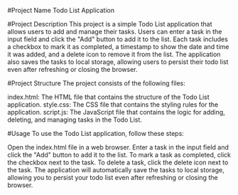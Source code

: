 #Project Name
Todo List Application

#Project Description 
This project is a simple Todo List application that allows users to add and manage their tasks. Users can enter a task in the input field and click the "Add" button to add it to the list. Each task includes a checkbox to mark it as completed, a timestamp to show the date and time it was added, and a delete icon to remove it from the list. The application also saves the tasks to local storage, allowing users to persist their todo list even after refreshing or closing the browser.

#Project Structure 
The project consists of the following files:

index.html: The HTML file that contains the structure of the Todo List application. 
style.css: The CSS file that contains the styling rules for the application.
script.js: The JavaScript file that contains the logic for adding, deleting, and managing tasks in the Todo List. 

#Usage To use the Todo List application, follow these steps:

Open the index.html file in a web browser. Enter a task in the input field and click the "Add" button to add it to the list. To mark a task as completed, click the checkbox next to the task. To delete a task, click the delete icon next to the task. The application will automatically save the tasks to local storage, allowing you to persist your todo list even after refreshing or closing the browser.
